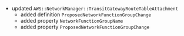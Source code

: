 - updated `AWS::NetworkManager::TransitGatewayRouteTableAttachment`
  - added definition `ProposedNetworkFunctionGroupChange`
  - added property `NetworkFunctionGroupName`
  - added property `ProposedNetworkFunctionGroupChange`
